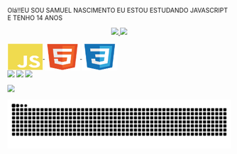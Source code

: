 Olá!!EU SOU SAMUEL NASCIMENTO  EU ESTOU ESTUDANDO JAVASCRIPT E TENHO 14 ANOS

<div align="center">
    <a href="#">
  <img height="180em" src="https://github-readme-stats.vercel.app/api?username=samuel21tu&show_icons=true&theme=dark&include_all_commits=true&count_private=true"/>
  <img height="110em" src="https://github-readme-stats.vercel.app/api/top-langs/?username=samuel21tu&layout=compact&langs_count=7&theme=dark"/>
</div>
  
  <div style="display: inline_block"><br>
<img align="center" alt="samuel21tu-Js" height="60" width="80" src="https://raw.githubusercontent.com/devicons/devicon/master/icons/javascript/javascript-plain.svg">
<img align="center" alt="samuel21tu-HTML" height="60" width="80" src="https://raw.githubusercontent.com/devicons/devicon/master/icons/html5/html5-original.svg">
<img align="center" alt="samuel21tu-CSS" height="60" width="80" src="https://raw.githubusercontent.com/devicons/devicon/master/icons/css3/css3-original.svg">

 
</div>
<div>
  <a href="https://www.instagram.com/samuel321fernandes/" target="_blank"><img src="https://img.shields.io/badge/-Instagram-%23E4405F?style=for-the-badge&logo=instagram&logoColor=white" target="_blank"></a> 
  <a href = "mailto:samuel321fernandes@gmail.com"><img src="https://img.shields.io/badge/-Gmail-%23333?style=for-the-badge&logo=gmail&logoColor=white" target="_blank"></a> 
  <a href="https://www.facebook.com/profile.php?id=100029160860130" target="_blank"><img src="https://img.shields.io/badge/Facebook-1877F2?style=for-the-badge&logo=facebook&logoColor=white" target="_blank"></a> 
  
   <a href="https://twitter.com/samucaNascimen5" target="_blank"><img src="https://img.shields.io/badge/Twitter-1DA1F2?style=for-the-badge&logo=twitter&logoColor=white" target="_blank"></a> 
  
  ![Snake animation](https://github.com/samuel21tu/samuel21tu/blob/output/github-contribution-grid-snake.svg)
</div
